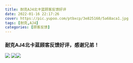 ```yaml
---
title: 耐克AJ4北卡蓝顾客反馈好评
date: 2022-01-16 22:17:26
cover: https://pic.yupoo.com/ptbxcp/3e825160/5a68aca1.jpg
tags: [耐克,AJ4]
categories: [顾客反馈]
---
```


###   耐克AJ4北卡蓝顾客反馈好评，感谢兄弟！
![](https://pic.yupoo.com/ptbxcp/a40d2678/cd875942.jpg)
![](https://pic.yupoo.com/ptbxcp/f3d5af87/ed0df6ae.jpg)![](https://pic.yupoo.com/ptbxcp/3e825160/5a68aca1.jpg)
